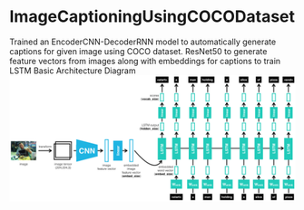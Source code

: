 # ImageCaptioningUsingCOCODataset
Trained an EncoderCNN-DecoderRNN model to automatically generate captions for given image using  COCO dataset. ResNet50 to generate feature vectors from images along with embeddings for captions to train LSTM
Basic Architecture Diagram
<img src = "images/encoder-decoder.png">
